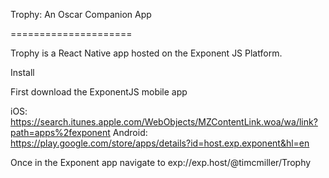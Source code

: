 Trophy: An Oscar Companion App

=====================

Trophy is a React Native app hosted on the Exponent JS Platform.

Install

First download the ExponentJS mobile app

iOS: https://search.itunes.apple.com/WebObjects/MZContentLink.woa/wa/link?path=apps%2fexponent
Android: https://play.google.com/store/apps/details?id=host.exp.exponent&hl=en

Once in the Exponent app navigate to
exp://exp.host/@timcmiller/Trophy



